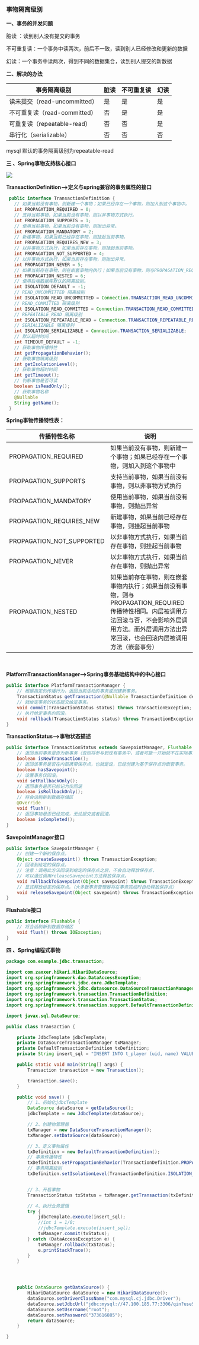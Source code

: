 ### 事物隔离级别

 **一、事务的并发问题** 

脏读 ：读到别人没有提交的事务

不可重复读：一个事务中读两次，前后不一致，读到别人已经修改和更新的数据

幻读：一个事务中读两次，得到不同的数据集合，读到别人提交的新数据

**二、解决的办法**

| 事务隔离级别                 | 脏读 | 不可重复读 | 幻读 |
| ---------------------------- | ---- | ---------- | ---- |
| 读未提交（read-uncommitted） | 是   | 是         | 是   |
| 不可重复读（read-committed） | 否   | 是         | 是   |
| 可重复读（repeatable-read）  | 否   | 否         | 是   |
| 串行化（serializable）       | 否   | 否         | 否   |

 mysql 默认的事务隔离级别为repeatable-read 

**三 、Spring事物支持核心接口**

![](img/20181109103329323.png)

**TransactionDefinition–>定义与spring兼容的事务属性的接口**

 ```java
  public interface TransactionDefinition {
  	// 如果当前没有事物，则新建一个事物；如果已经存在一个事物，则加入到这个事物中。
  	int PROPAGATION_REQUIRED = 0;
  	// 支持当前事物，如果当前没有事物，则以非事物方式执行。
  	int PROPAGATION_SUPPORTS = 1;
  	// 使用当前事物，如果当前没有事物，则抛出异常。
  	int PROPAGATION_MANDATORY = 2;
  	// 新建事物，如果当前已经存在事物，则挂起当前事物。
  	int PROPAGATION_REQUIRES_NEW = 3;
  	// 以非事物方式执行，如果当前存在事物，则挂起当前事物。
  	int PROPAGATION_NOT_SUPPORTED = 4;
  	// 以非事物方式执行，如果当前存在事物，则抛出异常。
  	int PROPAGATION_NEVER = 5;
  	// 如果当前存在事物，则在嵌套事物内执行；如果当前没有事物，则与PROPAGATION_REQUIRED传播特性相同
  	int PROPAGATION_NESTED = 6;
  	// 使用后端数据库默认的隔离级别。
  	int ISOLATION_DEFAULT = -1;
  	// READ_UNCOMMITTED 隔离级别
  	int ISOLATION_READ_UNCOMMITTED = Connection.TRANSACTION_READ_UNCOMMITTED;
  	// READ_COMMITTED 隔离级别
  	int ISOLATION_READ_COMMITTED = Connection.TRANSACTION_READ_COMMITTED;
  	// REPEATABLE_READ 隔离级别
  	int ISOLATION_REPEATABLE_READ = Connection.TRANSACTION_REPEATABLE_READ;
  	// SERIALIZABLE 隔离级别
  	int ISOLATION_SERIALIZABLE = Connection.TRANSACTION_SERIALIZABLE;
  	// 默认超时时间
  	int TIMEOUT_DEFAULT = -1;
  	// 获取事物传播特性
  	int getPropagationBehavior();
  	// 获取事物隔离级别
  	int getIsolationLevel();
  	// 获取事物超时时间
  	int getTimeout();
  	// 判断事物是否可读
  	boolean isReadOnly();
  	// 获取事物名称
  	@Nullable
  	String getName();
  }
 ```

**Spring事物传播特性表：**

| 传播特性名称              | 说明                                                         |
| ------------------------- | ------------------------------------------------------------ |
| PROPAGATION_REQUIRED      | 如果当前没有事物，则新建一个事物；如果已经存在一个事物，则加入到这个事物中 |
| PROPAGATION_SUPPORTS      | 支持当前事物，如果当前没有事物，则以非事物方式执行           |
| PROPAGATION_MANDATORY     | 使用当前事物，如果当前没有事物，则抛出异常                   |
| PROPAGATION_REQUIRES_NEW  | 新建事物，如果当前已经存在事物，则挂起当前事物               |
| PROPAGATION_NOT_SUPPORTED | 以非事物方式执行，如果当前存在事物，则挂起当前事物           |
| PROPAGATION_NEVER         | 以非事物方式执行，如果当前存在事物，则抛出异常               |
| PROPAGATION_NESTED        | 如果当前存在事物，则在嵌套事物内执行；如果当前没有事物，则与PROPAGATION_REQUIRED传播特性相同。内层被调用方法回滚与否，不会影响外层调用方法。而外层调用方法出异常回滚，也会回滚内层被调用方法（嵌套事务） |

​     

**PlatformTransactionManager–>Spring事务基础结构中的中心接口**

```java
public interface PlatformTransactionManager {
	// 根据指定的传播行为，返回当前活动的事务或创建新事务。
	TransactionStatus getTransaction(@Nullable TransactionDefinition definition) throws TransactionException;
	// 就给定事务的状态提交给定事务。
	void commit(TransactionStatus status) throws TransactionException;
	// 执行给定事务的回滚。
	void rollback(TransactionStatus status) throws TransactionException;
}
```



**TransactionStatus–>事物状态描述**

```java
public interface TransactionStatus extends SavepointManager, Flushable {
	// 返回当前事务是否为新事务（否则将参与到现有事务中，或者可能一开始就不在实际事务中运行）
	boolean isNewTransaction();
	// 返回该事务是否在内部携带保存点，也就是说，已经创建为基于保存点的嵌套事务。
	boolean hasSavepoint();
    // 设置事务仅回滚。
	void setRollbackOnly();
	// 返回事务是否已标记为仅回滚
	boolean isRollbackOnly();
	// 将会话刷新到数据存储区
	@Override
	void flush();
	// 返回事物是否已经完成，无论提交或者回滚。
	boolean isCompleted();
}
```



**SavepointManager接口**

```java
public interface SavepointManager {
	// 创建一个新的保存点。
	Object createSavepoint() throws TransactionException;
	// 回滚到给定的保存点。
	// 注意：调用此方法回滚到给定的保存点之后，不会自动释放保存点，
	// 可以通过调用releaseSavepoint方法释放保存点。
	void rollbackToSavepoint(Object savepoint) throws TransactionException;
	// 显式释放给定的保存点。（大多数事务管理器将在事务完成时自动释放保存点）
	void releaseSavepoint(Object savepoint) throws TransactionException;
}
```



**Flushable接口**

```java
public interface Flushable {
    // 将会话刷新到数据存储区
    void flush() throws IOException;
}
```



**四 、Spring编程式事物**

```java
package com.example.jdbc.transaction;

import com.zaxxer.hikari.HikariDataSource;
import org.springframework.dao.DataAccessException;
import org.springframework.jdbc.core.JdbcTemplate;
import org.springframework.jdbc.datasource.DataSourceTransactionManager;
import org.springframework.transaction.TransactionDefinition;
import org.springframework.transaction.TransactionStatus;
import org.springframework.transaction.support.DefaultTransactionDefinition;

import javax.sql.DataSource;

public class Transaction {

    private JdbcTemplate jdbcTemplate;
    private DataSourceTransactionManager txManager;
    private DefaultTransactionDefinition txDefinition;
    private String insert_sql = "INSERT INTO t_player (uid, name) VALUES ('10', 'a')";

    public static void main(String[] args) {
        Transaction transaction = new Transaction();

        transaction.save();
    }

    public void save() {
        // 1、初始化jdbcTemplate
        DataSource dataSource = getDataSource();
        jdbcTemplate = new JdbcTemplate(dataSource);

        // 2、创建物管理器
        txManager = new DataSourceTransactionManager();
        txManager.setDataSource(dataSource);

        // 3、定义事物属性
        txDefinition = new DefaultTransactionDefinition();
        // 事务传播特性
        txDefinition.setPropagationBehavior(TransactionDefinition.PROPAGATION_REQUIRED);
        // 事务隔离级别
        txDefinition.setIsolationLevel(TransactionDefinition.ISOLATION_DEFAULT);


        // 3、开启事物
        TransactionStatus txStatus = txManager.getTransaction(txDefinition);

        // 4、执行业务逻辑
        try {
            jdbcTemplate.execute(insert_sql);
            //int i = 1/0;
            //jdbcTemplate.execute(insert_sql);
            txManager.commit(txStatus);
        } catch (DataAccessException e) {
            txManager.rollback(txStatus);
            e.printStackTrace();
        }
    }




    public DataSource getDataSource() {
        HikariDataSource dataSource = new HikariDataSource();
        dataSource.setDriverClassName("com.mysql.cj.jdbc.Driver");
        dataSource.setJdbcUrl("jdbc:mysql://47.100.185.77:3306/qin?useSSL=false&useUnicode=true&characterEncoding=UTF-8");
        dataSource.setUsername("root");
        dataSource.setPassword("373616885");
        return dataSource;
    }

}

```





























